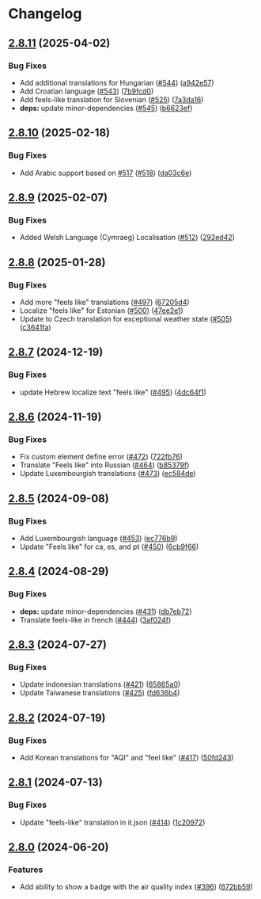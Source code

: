 # Changelog

## [2.8.11](https://github.com/pkissling/clock-weather-card/compare/v2.8.10...v2.8.11) (2025-04-02)


### Bug Fixes

* Add additional translations for Hungarian ([#544](https://github.com/pkissling/clock-weather-card/issues/544)) ([a942e57](https://github.com/pkissling/clock-weather-card/commit/a942e57d503550f9c80508819baebb4ed403e384))
* Add Croatian language ([#543](https://github.com/pkissling/clock-weather-card/issues/543)) ([7b9fcd0](https://github.com/pkissling/clock-weather-card/commit/7b9fcd096a1c9e6573c2943b404b93268d6ebed7))
* Add feels-like translation for Slovenian ([#525](https://github.com/pkissling/clock-weather-card/issues/525)) ([7a3da16](https://github.com/pkissling/clock-weather-card/commit/7a3da16dccc22836585fc935039c842d64bc54c6))
* **deps:** update minor-dependencies ([#545](https://github.com/pkissling/clock-weather-card/issues/545)) ([b6623ef](https://github.com/pkissling/clock-weather-card/commit/b6623efa5f10af90bb704dedd44ac7239354d5f2))

## [2.8.10](https://github.com/pkissling/clock-weather-card/compare/v2.8.9...v2.8.10) (2025-02-18)


### Bug Fixes

* Add Arabic support based on [#517](https://github.com/pkissling/clock-weather-card/issues/517) ([#518](https://github.com/pkissling/clock-weather-card/issues/518)) ([da03c6e](https://github.com/pkissling/clock-weather-card/commit/da03c6ebba9a600c28d943285545ed21dbbaa12b))

## [2.8.9](https://github.com/pkissling/clock-weather-card/compare/v2.8.8...v2.8.9) (2025-02-07)


### Bug Fixes

* Added Welsh Language (Cymraeg) Localisation ([#512](https://github.com/pkissling/clock-weather-card/issues/512)) ([292ed42](https://github.com/pkissling/clock-weather-card/commit/292ed4283a419470f10fe8891e26d7cd98352f0b))

## [2.8.8](https://github.com/pkissling/clock-weather-card/compare/v2.8.7...v2.8.8) (2025-01-28)


### Bug Fixes

* Add more "feels like" translations ([#497](https://github.com/pkissling/clock-weather-card/issues/497)) ([67205d4](https://github.com/pkissling/clock-weather-card/commit/67205d41a7f7acfbcf336161715efdbe44c9699c))
* Localize "feels like" for Estonian ([#500](https://github.com/pkissling/clock-weather-card/issues/500)) ([47ee2e1](https://github.com/pkissling/clock-weather-card/commit/47ee2e15218dca9531cabb64914791c2189f71c2))
* Update to Czech translation for exceptional weather state ([#505](https://github.com/pkissling/clock-weather-card/issues/505)) ([c3641fa](https://github.com/pkissling/clock-weather-card/commit/c3641fa30f765e231117dc67f9f1db505de0ad0e))

## [2.8.7](https://github.com/pkissling/clock-weather-card/compare/v2.8.6...v2.8.7) (2024-12-19)


### Bug Fixes

* update Hebrew localize text "feels like" ([#495](https://github.com/pkissling/clock-weather-card/issues/495)) ([4dc64f1](https://github.com/pkissling/clock-weather-card/commit/4dc64f1c1ea30d0b484df8507aa78a74634b795d))

## [2.8.6](https://github.com/pkissling/clock-weather-card/compare/v2.8.5...v2.8.6) (2024-11-19)


### Bug Fixes

* Fix custom element define error ([#472](https://github.com/pkissling/clock-weather-card/issues/472)) ([722fb76](https://github.com/pkissling/clock-weather-card/commit/722fb763b56282f7b3dbfb5ab55c332c404a3390))
* Translate "Feels like" into Russian ([#464](https://github.com/pkissling/clock-weather-card/issues/464)) ([b85379f](https://github.com/pkissling/clock-weather-card/commit/b85379fdf5a341a4ad802ee36061b086ce385607))
* Update Luxembourgish translations ([#473](https://github.com/pkissling/clock-weather-card/issues/473)) ([ec584de](https://github.com/pkissling/clock-weather-card/commit/ec584decf5a78300e1652036d494513f2279c49c))

## [2.8.5](https://github.com/pkissling/clock-weather-card/compare/v2.8.4...v2.8.5) (2024-09-08)


### Bug Fixes

* Add Luxembourgish language ([#453](https://github.com/pkissling/clock-weather-card/issues/453)) ([ec776b9](https://github.com/pkissling/clock-weather-card/commit/ec776b97bda116ef5f390d93cacafcd4f0f10e89))
* Update "Feels like" for ca, es, and pt ([#450](https://github.com/pkissling/clock-weather-card/issues/450)) ([6cb9f66](https://github.com/pkissling/clock-weather-card/commit/6cb9f66938c172ff767180eb603e26f35a86dbf1))

## [2.8.4](https://github.com/pkissling/clock-weather-card/compare/v2.8.3...v2.8.4) (2024-08-29)


### Bug Fixes

* **deps:** update minor-dependencies ([#431](https://github.com/pkissling/clock-weather-card/issues/431)) ([db7eb72](https://github.com/pkissling/clock-weather-card/commit/db7eb72c21902be234ed4149788465a7e48c1ee5))
* Translate feels-like in french ([#444](https://github.com/pkissling/clock-weather-card/issues/444)) ([3af024f](https://github.com/pkissling/clock-weather-card/commit/3af024f6bfb5fefa6a053066f81278e5c83b1d25))

## [2.8.3](https://github.com/pkissling/clock-weather-card/compare/v2.8.2...v2.8.3) (2024-07-27)


### Bug Fixes

* Update indonesian translations ([#421](https://github.com/pkissling/clock-weather-card/issues/421)) ([65865a0](https://github.com/pkissling/clock-weather-card/commit/65865a03576517f7f615f0e61639b3eb9c216d38))
* Update Taiwanese translations ([#425](https://github.com/pkissling/clock-weather-card/issues/425)) ([fd636b4](https://github.com/pkissling/clock-weather-card/commit/fd636b4afd4ecc3d92af1f7e6a494f41ba5e5d8c))

## [2.8.2](https://github.com/pkissling/clock-weather-card/compare/v2.8.1...v2.8.2) (2024-07-19)


### Bug Fixes

* Add Korean translations for "AQI" and "feel like" ([#417](https://github.com/pkissling/clock-weather-card/issues/417)) ([50fd243](https://github.com/pkissling/clock-weather-card/commit/50fd24387bde29499a406612b3d0bb9f1bbe6c12))

## [2.8.1](https://github.com/pkissling/clock-weather-card/compare/v2.8.0...v2.8.1) (2024-07-13)


### Bug Fixes

* Update "feels-like" translation in it.json ([#414](https://github.com/pkissling/clock-weather-card/issues/414)) ([1c20972](https://github.com/pkissling/clock-weather-card/commit/1c209725ba187d5ba2aedc0ffb3ac9b5e0c7f920))

## [2.8.0](https://github.com/pkissling/clock-weather-card/compare/2.7.0...v2.8.0) (2024-06-20)


### Features

* Add ability to show a badge with the air quality index ([#396](https://github.com/pkissling/clock-weather-card/issues/396)) ([672bb59](https://github.com/pkissling/clock-weather-card/commit/672bb59858f00ca47a535e308e12ba4d40e6dc72))
